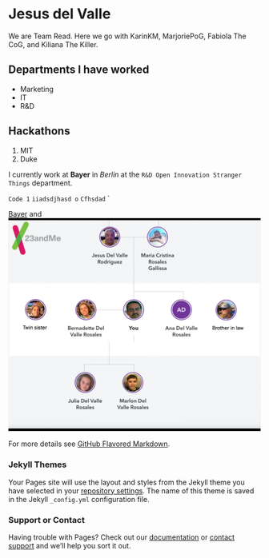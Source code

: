 # Jesus del Valle

We are Team Read. Here we go with KarinKM, MarjoriePoG, Fabiola The CoG, and Kiliana The Killer.

## Departments I have worked
- Marketing
- IT
- R&D

## Hackathons
1. MIT
2. Duke

I currently work at **Bayer** in _Berlin_ at the `R&D Open Innovation Stranger Things` department.

`Code 1`
`iiadsdjhasd o`
`Cfhsdad`
`

[Bayer](https://www.bayer.com) and ![Image](tree.png)


For more details see [GitHub Flavored Markdown](https://guides.github.com/features/mastering-markdown/).

### Jekyll Themes

Your Pages site will use the layout and styles from the Jekyll theme you have selected in your [repository settings](https://github.com/yeysus/yeysus.github.io/settings). The name of this theme is saved in the Jekyll `_config.yml` configuration file.

### Support or Contact

Having trouble with Pages? Check out our [documentation](https://docs.github.com/categories/github-pages-basics/) or [contact support](https://github.com/contact) and we’ll help you sort it out.
